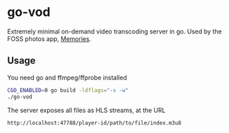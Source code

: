 # go-vod

Extremely minimal on-demand video transcoding server in go. Used by the FOSS photos app, [Memories](https://github.com/pulsejet/memories).

## Usage

You need go and ffmpeg/ffprobe installed

```bash
CGO_ENABLED=0 go build -ldflags="-s -w"
./go-vod
```

The server exposes all files as HLS streams, at the URL
```
http://localhost:47788/player-id/path/to/file/index.m3u8
```
